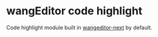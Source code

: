# wangEditor code highlight

Code highlight module built in [wangeditor-next](https://cycleccc.github.io/docs/) by default.
